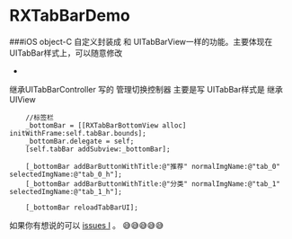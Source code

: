 # RXTabBarDemo
###iOS object-C 自定义封装成 和 UITabBarView一样的功能。主要体现在 UITabBar样式上，可以随意修改

-
继承UITabBarController 写的 管理切换控制器
主要是写 UITabBar样式是 继承UIView
```objc
    //标签栏
    _bottomBar = [[RXTabBarBottomView alloc] initWithFrame:self.tabBar.bounds];
    _bottomBar.delegate = self;
    [self.tabBar addSubview:_bottomBar];
    
    [_bottomBar addBarButtonWithTitle:@"推荐" normalImgName:@"tab_0" selectedImgName:@"tab_0_h"];
    [_bottomBar addBarButtonWithTitle:@"分类" normalImgName:@"tab_1" selectedImgName:@"tab_1_h"];
    
    [_bottomBar reloadTabBarUI];
```

如果你有想说的可以 [issues I](https://github.com/srxboys/RXTabBarDemo/issues/new) 。
:sweat_smile::sweat_smile::sweat_smile::sweat_smile::sweat_smile:
